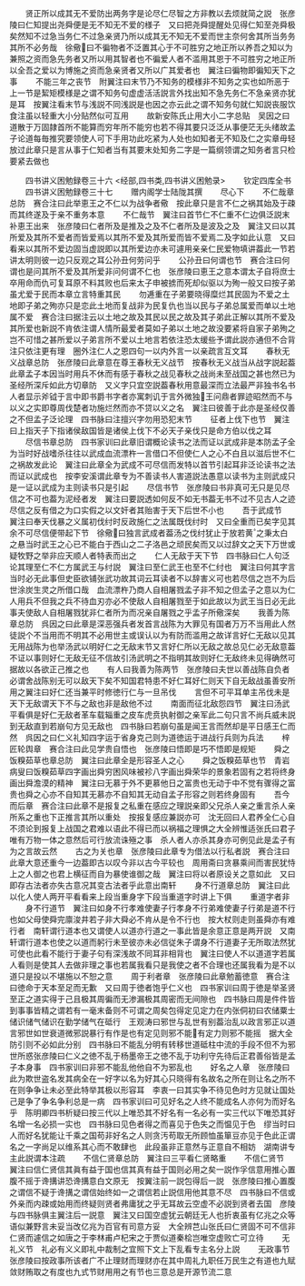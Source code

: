<!-- { "loadSidebar": true } -->
　　贤正所以成其无不爱防出两务字是论尽仁尽智之方非教以去烦就简之説　张彦陵曰仁知提出尧舜便是无不知无不爱的様子　又曰把尧舜提醒处见得仁知至尧舜极矣然知不过急当务仁不过急亲贤乃所以成其无不知无不爱而世主奈何舍其所当务务其所不必务哉　徐儆曰不徧物者不泛置其心于不可胜穷之地正所以养吾之知以为兼照之资而急先务者又所以用其智者也不徧爱人者不滥用其恩于不可胜穷之地正所以全吾之爱以为博施之资而急亲贤者又所以广其爱者也　翼注曰徧物即徧知天下之事
　　不能三年之丧节　附翼注曰末节乃不知务的模様非不知务之实也如所恶于上一节是絜矩模様是之谓不知务句虚虚活活説言外找出知不急先务仁不急亲贤亦犹是耳　按翼注看末节与浅説不同浅説是也因之亦云此之谓不知务句就仁知説丧服饮食注虽以轻重大小分贴然似可互用
　　故新安陈氏止用大小二字总贴　吴因之曰道散于万固隷首所不能算而穷年所不能穷也若不得其要只泛泛从事便茫无头绪故孟子论道每毎推究要领使人可下手用功此吃紧为人处也如知者无不知及仁之实章毋轻放过此章只是言从事于仁知者当有其要末处知务二字是一篇纲领谓之知务者言只检要紧去做也

　　四书讲义困勉録卷三十六
<经部,四书类,四书讲义困勉录>
　　钦定四库全书
　　四书讲义困勉録卷三十七
　　赠内阁学士陆陇其撰
　　尽心下
　　不仁哉章总防　赛合注曰此举恵王之不仁以为战争者儆　按此章只是言不仁之祸其始及于疎而其终遂及于亲不重务本意
　　不仁哉节　翼注曰首节仁不仁重不仁边俱泛説末补恵王出来　张彦陵曰仁者所及是推及之及不仁者所及是波及之及　翼注又曰以其所爱及其所不爱者而皆爱焉以其所不爱及其所爱而皆不爱焉二及字如此认意　又曰看来以其所不爱边固当虚説即以其所爱边亦未可遽用亲亲仁民爱物填讲葢此一节若讲太明则彼一边只反观之耳公孙丑何劳问乎
　　公孙丑曰何谓也节　赛合注曰何谓也是问其所不爱及其所爱非问何谓不仁也　张彦陵曰恵王之意本谓太子自将庶士卒用命而仇可复耳原不料其败也后来太子申被掳而死却似驱以为殉一般又曰按子弟虽尤爱于民而本章立言特重其民
　　勿逓重在子弟要晓得糜烂其民固为不爱之土地即子弟之殉亦只是恋此土地而复战非为民复仇也当以民与子弟总属爱而单以土地属不爱　赛合注曰据注云以土地之故及其民以民之故及其子弟此正解以其所不爱及其所爱也新説不肯依注谓人情所最爱者莫如子弟以土地之故没要紧将自家子弟殉之岂不可惜之甚所爱以子弟言所不爱以土地言若依注恐太缓些予谓此説亦通但不合背注只依注更有理　圈外注仁人之恩四句一以内外言一以亲疏言互文耳
　　春秋无义战章总防　张彦陵曰此章意在尊王春秋无义战节　按春秋无义战当从战字説起葢此章孟子本因当时用兵不休而有感于春秋之战见春秋之战尚未至战国之甚也然已为圣经所深斥如此方切章防　又义字只宜空説葢春秋用意最深而立法最严非独书名书人者显示斧钺于言中即书爵书字者亦寓刺讥于言外微独王问鼎者罪迹昭然而不与以义之实即尊周伐楚者功施烂然而亦不贷以义之名　翼注曰彼善于此亦是圣经仅善之不但孟子泛论理　四书脉曰注擅兴字勿用恐犯末节
　　征者上伐下也节　翼注曰上指天子下指诸侯敌国皆是诸侯上伐下不必天子亲伐只是命方伯以伐之耳
　　尽信书章总防　四书家训曰此章旧谓概论读书之法而证以武成非是本防孟子全为当时好战嗜杀往往以武成血流漂杵一言借口不但使仁人之心不白且以滋后世不仁之祸故发此论　翼注曰此章全为武成不可尽信而发特以首节引起耳非泛论读书之法而证以武成也　按李安溪谓此章专为不善读书人害道説法愚意以读书为主则武成只是一证以武成为主则读书只是引起
　　尽信书节　张彦陵曰书非真可无只是见尽信之不可也葢为泥经者发　翼注曰要説透如何反不如无书葢无书不过不见古人之迹尽信之反有借之为口实假之以文奸者其贻害于天下后世不小也
　　吾于武成节　翼注曰奉天伐暴之义属初伐纣时反政施仁之法属既伐纣时　又曰全重而已矣字见其余不可尽信便带起下节　徐儆曰独言武成者葢汤之伐纣犹止于放若黄之秉太白之悬当时武王之心已不能白于西山之二子洛邑之顽民矣而又以过辞文之天下万世或疑牧野之举非应天顺人者特表而出之
　　仁人无敌于天下节　四书脉曰仁人句泛论其理至仁不仁方属武王与纣説　翼注曰至仁武王也至不仁纣也　翼注曰何其字言当时必无此事但史臣欲铺张武功故其词云耳读者不以辞害义可也若尽信之岂不为后世涂炭生灵之所借口哉　血流漂杵乃商人自相屠戮孟子非不知之但孟子之意以为仁人用兵不但我之兵不待血刃亦必不使敌人自相屠戮至于如此故以为武王当日必无此事夫使敌人自相屠戮犹非仁者所为而况亲自屠戮之乎孟子所儆深矣
　　我善为陈章总防　呉因之曰此章是深恶强兵者发首言战陈为大罪见有国者万万不当用此人然徒説个不当用而不明其不必用世主或误认以为有防而滥用之故详言好仁无敌以见其无用战陈为也举汤武以明好仁之无敌末节又言好仁所以无敌之故总见仁必无敌意葢不证以事则好仁无敌无征不信故引汤武明之不指明其故则好仁无敌终未见得确然可据故以各欲正己推之也
　　有人曰我善为陈两节　张彦陵曰夫世以善战陈自负者必谓舍战陈别无可以敌天下矣不知国君特患不好仁耳好仁则天下自无敌战虽善安所用之翼注曰好仁还当兼平时修徳行仁与一旦吊伐
　　言但不可平耳单主吊伐未是　天下无敌谓天下不与之敌也非是敌他不过
　　南面而征北敌怨四节　翼注曰汤武平看俱是好仁无敌者革车载辎重之皮车虎贲执射御之亲军此二句只言不尚兵威未説到无敌直到若崩句方见无敌也　四书脉曰若崩句虽是闻王言而然却是平日感王仁而然　呉因之曰仁义礼知四字运于省身克己则为道徳运于进战行兵则为兵法
　　梓匠轮舆章　赛合注曰此见学贵自悟也　张彦陵曰悟即是巧不悟即是规矩
　　舜之饭糗茹草也章总防　翼注曰此章全是形容圣人之心
　　舜之饭糗茹草也节　青岩病叟曰饭糗茹草四字画出舜穷困风味被袗八字画出舜荣华的景象若固有之若将终身画出舜澹漠的精神　翼注曰无慕于外不更慕他日之富贵也无动于中不觉有骤得之富贵也舜之心亦不自知其无慕亦不自知其无动自孟子形容之则若终身固有
　　吾今而后章　赛合注曰此章不是报复之私重在感应之理説亲即父兄杀人亲之重言杀人亲所系之重也下正推言其所以重处　按报复感应兼説亦可　沈无回曰人君养全仁心自不须论到报复上战国之君难以语此不得已而以祸福之理惧之大全辨惟适张氏曰君子唯有万物一体之意然后可行放流诛殛之事　杀人者人亦杀其身亦可例见此是孟子有为之言故云然
　　古之为关也章　张彦陵曰此章专为借法以行私者説　赛合注曰此章大意还重今一边葢即古以叹今非以古今平较也　周用斋曰贪暴乘间而害民犹恃上之人御之也君上横征而自为暴使谁御之哉　翼注曰将以者原设关之意如此　又曰即存古法者亦失古意况其变古法者乎此意出南轩
　　身不行道章总防　翼注曰此以化人使人两开平看看来上段当重身字下段当重道字时讲上下俱
　　重道字者非
　　身不行道节　翼注曰如身不行孝难使妻子行孝身不行弟难使妻子行弟是道不行也如父母使舜完廪浚井若子非大舜必不肯从是令不行也　按大杖则走则虽舜亦有难行者　南轩谓行道本也又谓使人以道亦行道之一事此皆是余意正意是两开説　又南轩谓行道本也使之以道而躬行未至彼亦未必信従朱子谓身不行道妻子无所取法然犹可使也此看不能行于妻子句有深浅故不同耳非相背也　翼注曰使人不以道道字若属人看则是使其人去做非理之事也若属我看只是我使之者不合理也还属我看为是不以道只是投以不堪施以不恕之意
　　周于利者章　张彦陵曰此章勉蓄徳意　赛合注曰徳命于天本至足而无歉　又曰周于徳者饱乎仁义也　四书家训曰周于徳是举圣贤至正之道实得于己且极其周徧而无渗漏极其周密而无间隙也　四书脉曰周是件件皆到事事皆精之谓若有一毫末备则不可谓之周矣包得定见定力在内张侗初曰农储粟士储识储气储识在勤学储气在砥行　王观涛曰邪世与乱世有别葢治乱以政言邪正以道言邪世如世衰道微邪説暴行有作是也有定见则邪不能有定力则邪不能摇　据大全防引则不必如此分别　四书脉曰不能乱分明有转移世道砥柱中流的手段不但不为邪世所惑张彦陵曰仁义之徳不乱于杨墨帝王之徳不乱于功利守先待后正君善俗皆是孟子本身事　四书家训曰非邪不能乱他他自不为邪乱也
　　好名之人章　张彦陵曰此为欺世盗名发其病全在一好字以名为好其心只晓得有名故名之所在则让名之所不在则争争让未必至此特举其极以形容耳　李衷一曰其实争不待见色时方见就让国处己是争了争名争利总是一病　四书家训曰可见好名之人终不能成名人亦何为而好名乎　陈明卿四书析疑曰按三代以上唯恐其不好名有一名必有一实三代以下唯恐其好名增一名必损一实也　四书脉曰见色者得之而喜见于色失之而愠见于色　缪当时曰人而好名犹能让千乘之国苟非好名之人则贪汚苟取无所顾恤虽箪豆亦见于色此正谓名之一字尚足以维系其心而不敢肆也　此段虽非正意然与正意自不相妨　湖南讲专主此説谓本注疏
　　不信仁贤章总防　翼注曰三平看仁贤略重
　　不信仁贤节　翼注曰信仁贤信其眞有益于国也信其真有益于国则必用之矣一説作孚信意用推心置腹不摇于谗搆讲恐谗搆意白文原无　按翼注前一説包得后一説　张彦陵曰推心置腹之谓信不疑于谗搆之谓信始终如一之谓信若止説信用他其意不尽　四书脉曰不信或外亲而内疎或始用而终疑则贤者弗庸犹之乎无耳故云空虚不必説到贤者去国　彦陵与四书脉俱主翼注后一説意　翼注又曰国空虚犹云朝廷无人也折衷虽有亿兆之众等语似兼野言未妥当改亿兆为百官有司意方妥　大全辨芑山张氏曰仁贤固不可不信非仁贤而遽信之如唐之于李林甫卢杞宋之于贾似道秦桧岂唯空虚败亡可立待
　　无礼义节　礼必有义义即礼中裁制之宜照下文上下乱看专主名分上説
　　无政事节　张彦陵曰按政事所该者广不止理财而理财亦在其中周礼九职任万民生之有道也九赋敛财贿取之有度也九式节财用用之有节也三意总是开源节流二意
